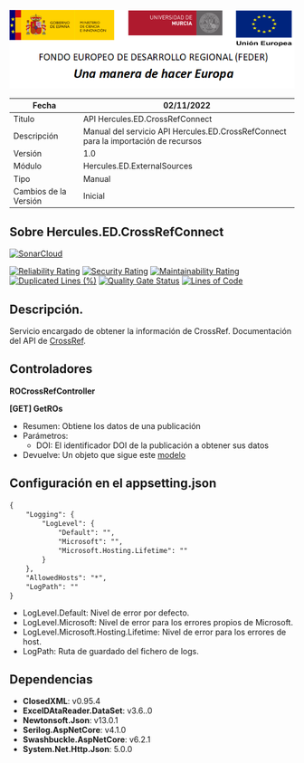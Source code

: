 ![](../../../Docs/media/CabeceraDocumentosMD.png)

| Fecha         | 02/11/2022                                                  |
| ------------- | ------------------------------------------------------------ |
|Titulo|API Hercules.ED.CrossRefConnect| 
|Descripción|Manual del servicio API Hercules.ED.CrossRefConnect para la importación de recursos|
|Versión|1.0|
|Módulo|Hercules.ED.ExternalSources|
|Tipo|Manual|
|Cambios de la Versión| Inicial |

## Sobre Hercules.ED.CrossRefConnect

[![SonarCloud](https://sonarcloud.io/images/project_badges/sonarcloud-white.svg)](https://sonarcloud.io/summary/new_code?id=Hercules.ED.CrossRefConnect)

[![Reliability Rating](https://sonarcloud.io/api/project_badges/measure?project=Hercules.ED.CrossRefConnect&metric=reliability_rating)](https://sonarcloud.io/summary/new_code?id=Hercules.ED.CrossRefConnect)
[![Security Rating](https://sonarcloud.io/api/project_badges/measure?project=Hercules.ED.CrossRefConnect&metric=security_rating)](https://sonarcloud.io/summary/new_code?id=Hercules.ED.CrossRefConnect)
[![Maintainability Rating](https://sonarcloud.io/api/project_badges/measure?project=Hercules.ED.CrossRefConnect&metric=sqale_rating)](https://sonarcloud.io/summary/new_code?id=Hercules.ED.CrossRefConnect)
[![Duplicated Lines (%)](https://sonarcloud.io/api/project_badges/measure?project=Hercules.ED.CrossRefConnect&metric=duplicated_lines_density)](https://sonarcloud.io/summary/new_code?id=Hercules.ED.CrossRefConnect)
[![Quality Gate Status](https://sonarcloud.io/api/project_badges/measure?project=Hercules.ED.CrossRefConnect&metric=alert_status)](https://sonarcloud.io/summary/new_code?id=Hercules.ED.CrossRefConnect)
[![Lines of Code](https://sonarcloud.io/api/project_badges/measure?project=Hercules.ED.CrossRefConnect&metric=ncloc)](https://sonarcloud.io/summary/new_code?id=Hercules.ED.CrossRefConnect)

## Descripción.
Servicio encargado de obtener la información de CrossRef. Documentación del API de [CrossRef](https://www.crossref.org/documentation/retrieve-metadata/rest-api/). 

## Controladores

**ROCrossRefController**

**[GET] GetROs**
- Resumen: Obtiene los datos de una publicación
- Parámetros: 
	- DOI: El identificador DOI de la publicación a obtener sus datos
- Devuelve: Un objeto que sigue este [modelo](https://github.com/HerculesCRUE/HerculesED/blob/main/src/Hercules.ED.ExternalSources/Hercules.ED.CrossRefConnect/ROs/CrossRef/Models/ROPublicationModel.cs)

## Configuración en el appsetting.json
```json{
{
	"Logging": {
		"LogLevel": {
			"Default": "",
			"Microsoft": "",
			"Microsoft.Hosting.Lifetime": ""
		}
	},
	"AllowedHosts": "*",
	"LogPath": ""
}
```

- LogLevel.Default: Nivel de error por defecto.
- LogLevel.Microsoft: Nivel de error para los errores propios de Microsoft.
- LogLevel.Microsoft.Hosting.Lifetime: Nivel de error para los errores de host.
- LogPath: Ruta de guardado del fichero de logs.

## Dependencias
- **ClosedXML**: v0.95.4
- **ExcelDAtaReader.DataSet**: v3.6..0
- **Newtonsoft.Json**: v13.0.1
- **Serilog.AspNetCore**: v4.1.0
- **Swashbuckle.AspNetCore**: v6.2.1
- **System.Net.Http.Json**: 5.0.0
